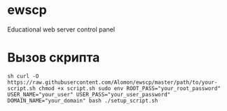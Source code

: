 # ewscp
Educational web server control panel

# Вызов скрипта
``sh
curl -O https://raw.githubusercontent.com/Alomon/ewscp/master/path/to/your-script.sh
chmod +x script.sh
sudo env ROOT_PASS="your_root_password" USER_NAME="your_user" USER_PASS="your_user_password" DOMAIN_NAME="your_domain" bash ./setup_script.sh
``
